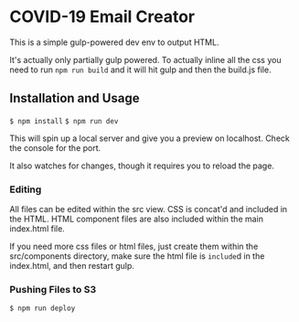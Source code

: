 # COVID-19 Email Creator

This is a simple gulp-powered dev env to output HTML. 

It's actually only partially gulp powered. To actually inline all the css you need to run `npm run build` and it will hit gulp and then the build.js file. 

## Installation and Usage

`$ npm install` 
`$ npm run dev`

This will spin up a local server and give you a preview on localhost. Check the console for the port. 

It also watches for changes, though it requires you to reload the page. 

### Editing

All files can be edited within the src view. CSS is concat'd and included in the HTML. HTML component files are also included within the main index.html file. 

If you need more css files or html files, just create them within the src/components directory, make sure the html file is `include`d in the index.html, and then restart gulp. 

### Pushing Files to S3

`$ npm run deploy`